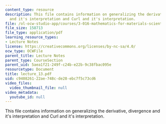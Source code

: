 ```yaml
---
content_type: resource
description: This file contains information on generalizing the derivative, divergence
  and it's interpretation and Curl and it's interpretation.
file: /ol-ocw-studio-app/courses/3-016-mathematics-for-materials-scientists-and-engineers-fall-2005/c940826122ae748cde28ebc7f5c73cd6_lecture_13.pdf
file_size: 158713
file_type: application/pdf
learning_resource_types:
- Lecture Notes
license: https://creativecommons.org/licenses/by-nc-sa/4.0/
ocw_type: OCWFile
parent_title: Lecture Notes
parent_type: CourseSection
parent_uid: 5aea1f21-249f-c24b-e22b-9c38fbac095e
resourcetype: Document
title: lecture_13.pdf
uid: c9408261-22ae-748c-de28-ebc7f5c73cd6
video_files:
  video_thumbnail_file: null
video_metadata:
  youtube_id: null
---
```

This file contains information on generalizing the derivative, divergence and it's interpretation and Curl and it's interpretation.